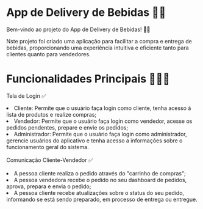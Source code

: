 #  App de Delivery de Bebidas 🍹📱
Bem-vindo ao projeto do App de Delivery de Bebidas! 🖖🏾

Nste projeto foi criado uma aplicação para facilitar a compra e entrega de bebidas, proporcionando uma experiência intuitiva e eficiente tanto para clientes quanto para vendedores.

# Funcionalidades Principais 👩🏾‍💻
Tela de Login ✅
<li>Cliente: Permite que o usuário faça login como cliente, tenha acesso à lista de produtos e realize compras;</li>
<li>Vendedor: Permite que o usuário faça login como vendedor, acesse os pedidos pendentes, prepare e envie os pedidos;</li>
<li>Administrador: Permite que o usuário faça login como administrador, gerencie usuários do aplicativo e tenha acesso a informações sobre o funcionamento geral do sistema.</li>
<br>
Comunicação Cliente-Vendedor ✅ 
<br><br>
<li>A pessoa cliente realiza o pedido através do "carrinho de compras";</li>
<li>A pessoa vendedora recebe o pedido no seu dashboard de pedidos, aprova, prepara e envia o pedido;</li>
<li>A pessoa cliente recebe atualizações sobre o status do seu pedido, informando se está sendo preparado, em processo de entrega ou entregue.</li>  




